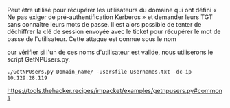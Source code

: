 Peut être utilisé pour récupérer les utilisateurs du domaine qui ont défini « Ne pas exiger de pré-authentification Kerberos » et demander leurs TGT sans connaître leurs mots de passe. Il est alors possible de tenter de déchiffrer la clé de session envoyée avec le ticket pour récupérer le mot de passe de l'utilisateur. Cette attaque est connue sous le nom

our vérifier si l'un de ces noms d'utilisateur est valide, nous utiliserons le script GetNPUsers.py. 

```
./GetNPUsers.py Domain_name/ -usersfile Usernames.txt -dc-ip 10.129.28.119
```




https://tools.thehacker.recipes/impacket/examples/getnpusers.py#commons
